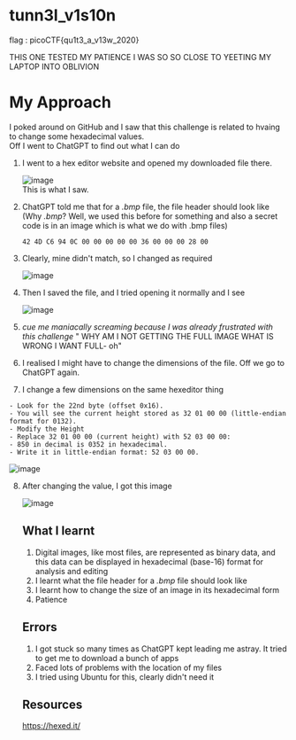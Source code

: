 # tunn3l_v1s10n

flag : picoCTF{qu1t3_a_v13w_2020}

THIS ONE TESTED MY PATIENCE I WAS SO SO CLOSE TO YEETING MY LAPTOP INTO OBLIVION

# My Approach

I poked around on GitHub and I saw that this challenge is related to hvaing to change some hexadecimal values.       
Off I went to ChatGPT to find out what I can do

1. I went to a hex editor website and opened my downloaded file there.
               
   ![image](https://github.com/user-attachments/assets/658123ab-1ff1-4b5b-86d3-47bd0485709f)              
   This is what I saw.

2. ChatGPT told me that for a *.bmp* file, the file header should look like (Why *.bmp*? Well, we used this before for something and also a secret code is in an image which is what we do with .bmp files)
   ```
   42 4D C6 94 0C 00 00 00 00 00 36 00 00 00 28 00
   ```

3. Clearly, mine didn't match, so I changed as required
   
   ![image](https://github.com/user-attachments/assets/45206c8d-5864-4652-95bc-ecf70a596bbe)

4. Then I saved the file, and I tried opening it normally and I see
   
   ![image](https://github.com/user-attachments/assets/ad423967-164d-4756-bcf9-1e06126a5c96)

5. *cue me maniacally screaming because I was already frustrated with this challenge* " WHY AM I NOT GETTING THE FULL IMAGE WHAT IS WRONG I WANT FULL- oh"           
  
6.  I realised I might have to change the dimensions of the file. Off we go to ChatGPT again.

7.  I change a few dimensions on the same hexeditor thing
```
- Look for the 22nd byte (offset 0x16).
- You will see the current height stored as 32 01 00 00 (little-endian format for 0132).
- Modify the Height
- Replace 32 01 00 00 (current height) with 52 03 00 00:
- 850 in decimal is 0352 in hexadecimal.
- Write it in little-endian format: 52 03 00 00.
```

![image](https://github.com/user-attachments/assets/a1fae397-af34-45bc-829f-b3bd9568bcf8)            

8. After changing the value, I got this image        
   
   ![image](https://github.com/user-attachments/assets/05402c57-3b26-4701-b374-439967140f08)   



   ## What I learnt

   1. Digital images, like most files, are represented as binary data, and this data can be displayed in hexadecimal (base-16) format for analysis and editing
   2. I learnt what the file header for a *.bmp* file should look like
   3. I learnt how to change the size of an image in its hexadecimal form
   4. Patience
  
   ## Errors
   1. I got stuck so many times as ChatGPT kept leading me astray. It tried to get me to download a bunch of apps
   2. Faced lots of problems with the location of my files
   3. I tried using Ubuntu for this, clearly didn't need it
  
   ## Resources
   https://hexed.it/






